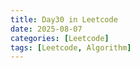 ```yaml
---
title: Day30 in Leetcode
date: 2025-08-07
categories: [Leetcode]
tags: [Leetcode, Algorithm]
---
```


